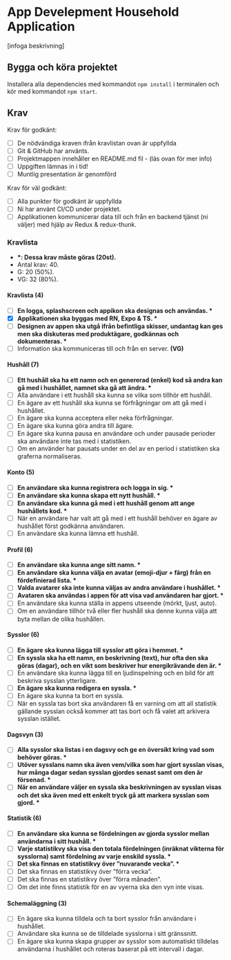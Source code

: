 # App Develepment Household Application

[infoga beskrivning]

## Bygga och köra projektet

Installera alla dependencies med kommandot `npm install` i terminalen och kör med kommandot `npm start`.

## Krav

Krav för godkänt:

- [ ] De nödvändiga kraven ifrån kravlistan ovan är uppfyllda
- [ ] Git & GitHub har använts.
- [ ] Projektmappen innehåller en README.md fil - (läs ovan för mer info)
- [ ] Uppgiften lämnas in i tid!
- [ ] Muntlig presentation är genomförd

Krav för väl godkänt:

- [ ] Alla punkter för godkänt är uppfyllda
- [ ] Ni har använt CI/CD under projektet.
- [ ] Applikationen kommunicerar data till och från en backend tjänst (ni väljer) med hjälp av Redux & redux-thunk.

### Kravlista

- **\*: Dessa krav måste göras (20st).**
- Antal krav: 40.
- G: 20 (50%).
- VG: 32 (80%).

#### Kravlista (4)

- [ ] **En logga, splashscreen och appikon ska designas och användas. \***
- [x] **Applikationen ska byggas med RN, Expo & TS. \***
- [ ] **Designen av appen ska utgå ifrån befintliga skisser, undantag kan ges men ska diskuteras med produktägare, godkännas och dokumenteras. \***
- [ ] Information ska kommuniceras till och från en server. **(VG)**

#### Hushåll (7)

- [ ] **Ett hushåll ska ha ett namn och en genererad (enkel) kod så andra kan gå med i hushållet, namnet ska gå att ändra. \***
- [ ] Alla användare i ett hushåll ska kunna se vilka som tillhör ett hushåll.
- [ ] En ägare av ett hushåll ska kunna se förfrågningar om att gå med i hushållet.
- [ ] En ägare ska kunna acceptera eller neka förfrågningar.
- [ ] En ägare ska kunna göra andra till ägare.
- [ ] En ägare ska kunna pausa en användare och under pausade perioder ska användare inte tas med i statistiken.
- [ ] Om en använder har pausats under en del av en period i statistiken ska graferna normaliseras.

#### Konto (5)

- [ ] **En användare ska kunna registrera och logga in sig. \***
- [ ] **En användare ska kunna skapa ett nytt hushåll. \***
- [ ] **En användare ska kunna gå med i ett hushåll genom att ange hushållets kod. \***
- [ ] När en användare har valt att gå med i ett hushåll behöver en ägare av hushållet först godkänna användaren.
- [ ] En användare ska kunna lämna ett hushåll.

#### Profil (6)

- [ ] **En användare ska kunna ange sitt namn. \***
- [ ] **En användare ska kunna välja en avatar (emoji-djur + färg) från en fördefinierad lista. \***
- [ ] **Valda avatarer ska inte kunna väljas av andra användare i hushållet. \***
- [ ] **Avataren ska användas i appen för att visa vad användaren har gjort. \***
- [ ] En användare ska kunna ställa in appens utseende (mörkt, ljust, auto).
- [ ] Om en användare tillhör två eller fler hushåll ska denne kunna välja att byta mellan de olika hushållen.

#### Sysslor (6)

- [ ] **En ägare ska kunna lägga till sysslor att göra i hemmet. \***
- [ ] **En syssla ska ha ett namn, en beskrivning (text), hur ofta den ska göras (dagar), och en vikt som beskriver hur energikrävande den är. \***
- [ ] En användare ska kunna lägga till en ljudinspelning och en bild för att beskriva sysslan ytterligare.
- [ ] **En ägare ska kunna redigera en syssla. \***
- [ ] En ägare ska kunna ta bort en syssla.
- [ ] När en syssla tas bort ska användaren få en varning om att all statistik gällande sysslan också kommer att tas bort och få valet att arkivera sysslan istället.

#### Dagsvyn (3)

- [ ] **Alla sysslor ska listas i en dagsvy och ge en översikt kring vad som behöver göras. \***
- [ ] **Utöver sysslans namn ska även vem/vilka som har gjort sysslan visas, hur många dagar sedan sysslan gjordes senast samt om den är försenad. \***
- [ ] **När en användare väljer en syssla ska beskrivningen av sysslan visas och det ska även med ett enkelt tryck gå att markera sysslan som gjord. \***

#### Statistik (6)

- [ ] **En användare ska kunna se fördelningen av gjorda sysslor mellan användarna i sitt hushåll. \***
- [ ] **Varje statistikvy ska visa den totala fördelningen (inräknat vikterna för sysslorna) samt fördelning av varje enskild syssla. \***
- [ ] **Det ska finnas en statistikvy över ”nuvarande vecka”. \***
- [ ] Det ska finnas en statistikvy över ”förra vecka”.
- [ ] Det ska finnas en statistikvy över ”förra månaden”.
- [ ] Om det inte finns statistik för en av vyerna ska den vyn inte visas.

#### Schemaläggning (3)

- [ ] En ägare ska kunna tilldela och ta bort sysslor från användare i hushållet.
- [ ] Användare ska kunna se de tilldelade sysslorna i sitt gränssnitt.
- [ ] En ägare ska kunna skapa grupper av sysslor som automatiskt tilldelas användarna i hushållet och roteras baserat på ett intervall i dagar.
